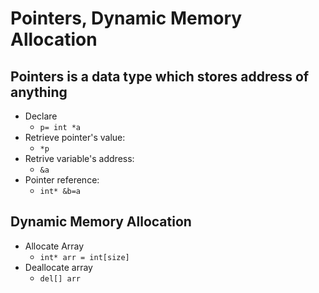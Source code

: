 # Pointers, Dynamic Memory Allocation
## Pointers is a data type which stores address of anything
- Declare 
    - `p= int *a`
- Retrieve pointer's value:
    - `*p`
- Retrive variable's address:
    - `&a`
- Pointer reference:
    - `int* &b=a`

## Dynamic Memory Allocation
- Allocate Array
    - `int* arr = int[size]`
- Deallocate array
    - `del[] arr`